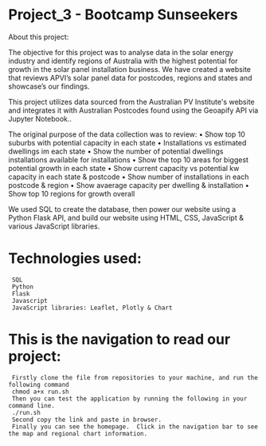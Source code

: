 # Project_3 - Bootcamp Sunseekers

About this project:

The objective for this project was to analyse data in the solar energy industry and identify regions of Australia with the highest potential for growth in the solar panel installation business. We have created a website that reviews APVI’s solar panel data for postcodes, regions and states and showcase’s our findings.

This project utilizes data sourced from the Australian PV Institute's website and integrates it with Australian Postcodes found using the Geoapify API via Jupyter Notebook.. 

The original purpose of the data collection was to review:
•	Show top 10 suburbs with potential capacity in each state
•	Installations vs estimated dwellings im each state
•	Show the number of potential dwellings installations available for installations
•	Show the top 10 areas for biggest potential growth in each state
•	Show current capacity vs potential kw capacity in each state & postcode 
•	Show number of installations in each postcode & region
•	Show avaerage capacity per dwelling & installation
•	Show top 10 regions for growth overall

We used SQL to create the database, then power our website using a Python Flask API, and build our website using HTML, CSS, JavaScript & various JavaScript libraries.

# Technologies used:

     SQL
     Python
     Flask
     Javascript
     JavaScript libraries: Leaflet, Plotly & Chart 

# This is the navigation to read our project:

     Firstly clone the file from repositories to your machine, and run the following command
     chmod a+x run.sh
     Then you can test the application by running the following in your command line.
     ./run.sh
     Second copy the link and paste in browser.
     Finally you can see the homepage.  Click in the navigation bar to see the map and regional chart information.




  
